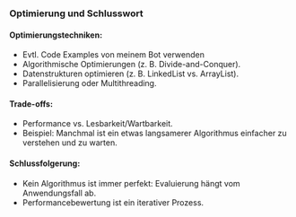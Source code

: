 ### Optimierung und Schlusswort

#### Optimierungstechniken:
- Evtl. Code Examples von meinem Bot verwenden
- Algorithmische Optimierungen (z. B. Divide-and-Conquer).
- Datenstrukturen optimieren (z. B. LinkedList vs. ArrayList).
- Parallelisierung oder Multithreading.

#### Trade-offs:
- Performance vs. Lesbarkeit/Wartbarkeit.
- Beispiel: Manchmal ist ein etwas langsamerer Algorithmus einfacher zu verstehen und zu warten.

#### Schlussfolgerung:
- Kein Algorithmus ist immer perfekt: Evaluierung hängt vom Anwendungsfall ab.
- Performancebewertung ist ein iterativer Prozess.